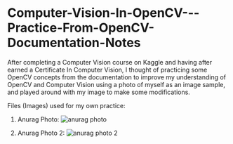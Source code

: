 # Computer-Vision-In-OpenCV---Practice-From-OpenCV-Documentation-Notes
After completing a Computer Vision course on Kaggle and having after earned a Certificate In Computer Vision, I thought of practicing some OpenCV concepts from the documentation to improve my understanding of OpenCV and Computer Vision using a photo of myself as an image sample, and played around with my image to make some modifications.

Files (Images) used for my own practice:

1. Anurag Photo:
![anurag photo](https://user-images.githubusercontent.com/84841014/227842223-5c8fc1cc-c11e-40fb-9c36-6683b5f38c61.jpg)

2. Anurag Photo 2:
![anurag photo 2](https://user-images.githubusercontent.com/84841014/227842236-a5f41896-5cf2-400f-86c6-a841cc09d912.jpg)
